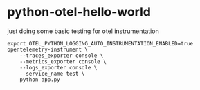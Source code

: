 # python-otel-hello-world
just doing some basic testing for otel instrumentation

```
export OTEL_PYTHON_LOGGING_AUTO_INSTRUMENTATION_ENABLED=true
opentelemetry-instrument \
    --traces_exporter console \
    --metrics_exporter console \
    --logs_exporter console \
    --service_name test \
    python app.py
```